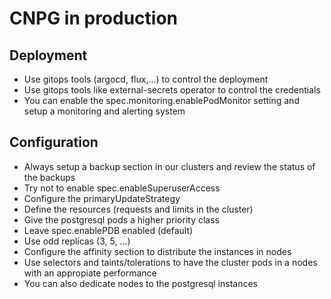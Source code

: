 # CNPG in production

## Deployment

- Use gitops tools (argocd, flux,...) to control the deployment
- Use gitops tools like external-secrets operator to control the credentials
- You can enable the spec.monitoring.enablePodMonitor setting and setup a monitoring and alerting system

## Configuration

- Always setup a backup section in our clusters and review the status of the backups
- Try not to enable spec.enableSuperuserAccess
- Configure the primaryUpdateStrategy
- Define the resources (requests and limits in the cluster)
- Give the postgresql pods a higher priority class
- Leave spec.enablePDB enabled (default)
- Use odd replicas (3, 5, ...)
- Configure the affinity section to distribute the instances in nodes
- Use selectors and taints/tolerations to have the cluster pods in a nodes with an appropiate performance
- You can also dedicate nodes to the postgresql instances

